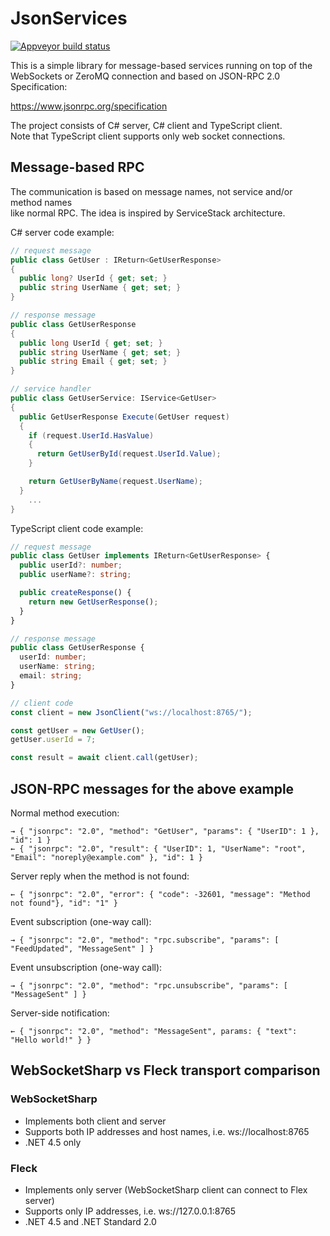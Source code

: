 ﻿# JsonServices

[![Appveyor build status](https://ci.appveyor.com/api/projects/status/l8sntux7xbx53rk6?svg=true)](https://ci.appveyor.com/project/yallie/jsonservices)

This is a simple library for message-based services running on top of the  
WebSockets or ZeroMQ connection and based on JSON-RPC 2.0 Specification:  

https://www.jsonrpc.org/specification

The project consists of C# server, C# client and TypeScript client.  
Note that TypeScript client supports only web socket connections.

## Message-based RPC

The communication is based on message names, not service and/or method names  
like normal RPC. The idea is inspired by ServiceStack architecture.

C# server code example:

```c#
// request message
public class GetUser : IReturn<GetUserResponse>
{
  public long? UserId { get; set; }
  public string UserName { get; set; }
}

// response message
public class GetUserResponse
{
  public long UserId { get; set; }
  public string UserName { get; set; }
  public string Email { get; set; }
}

// service handler
public class GetUserService: IService<GetUser>
{
  public GetUserResponse Execute(GetUser request)
  {
    if (request.UserId.HasValue)
    {
      return GetUserById(request.UserId.Value);
    }

    return GetUserByName(request.UserName);
  }
	...
}
```

TypeScript client code example:

```typescript
// request message
public class GetUser implements IReturn<GetUserResponse> {
  public userId?: number;
  public userName?: string;

  public createResponse() {
    return new GetUserResponse();
  }
}

// response message
public class GetUserResponse {
  userId: number;
  userName: string;
  email: string;
}

// client code
const client = new JsonClient("ws://localhost:8765/");

const getUser = new GetUser();
getUser.userId = 7;

const result = await client.call(getUser);
```

## JSON-RPC messages for the above example

Normal method execution:

```
→ { "jsonrpc": "2.0", "method": "GetUser", "params": { "UserID": 1 }, "id": 1 }
← { "jsonrpc": "2.0", "result": { "UserID": 1, "UserName": "root", "Email": "noreply@example.com" }, "id": 1 }
```

Server reply when the method is not found:

```
← { "jsonrpc": "2.0", "error": { "code": -32601, "message": "Method not found"}, "id": "1" }
```

Event subscription (one-way call):

```
→ { "jsonrpc": "2.0", "method": "rpc.subscribe", "params": [ "FeedUpdated", "MessageSent" ] }
```

Event unsubscription (one-way call):

```
→ { "jsonrpc": "2.0", "method": "rpc.unsubscribe", "params": [ "MessageSent" ] }
```

Server-side notification:

```
← { "jsonrpc": "2.0", "method": "MessageSent", params: { "text": "Hello world!" } }
```

## WebSocketSharp vs Fleck transport comparison

### WebSocketSharp

* Implements both client and server
* Supports both IP addresses and host names, i.e. ws://localhost:8765
* .NET 4.5 only

### Fleck

* Implements only server (WebSocketSharp client can connect to Flex server)
* Supports only IP addresses, i.e. ws://127.0.0.1:8765
* .NET 4.5 and .NET Standard 2.0
